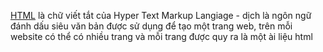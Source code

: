 [HTML](http://vi.wikipedia.org/wiki/HTML) là chữ viết tắt của Hyper Text Markup Langiage - dịch là ngôn ngữ đánh dấu siêu văn bản được sử dụng để tạo một trang web, trên mỗi website có thể có nhiều trang và mỗi trang được quy ra là một ài liệu html
